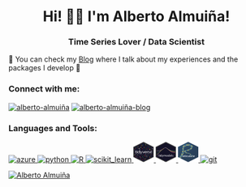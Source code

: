 <h1 align="center">Hi! 👋🏼 I'm Alberto Almuiña!</h1>
<h3 align="center">Time Series Lover / Data Scientist</h3>

📌 You can check my [Blog](https://albertoalmuinha.com/) where I talk about my experiences and the packages I develop 📖

<h3 align="left">Connect with me:</h3>
<p align="left">
<a href="https://www.linkedin.com/in/alberto-almui%C3%B1a-b1176881/" target="blank"><img align="center" src="https://cdn.jsdelivr.net/npm/simple-icons@3.0.1/icons/linkedin.svg" alt="alberto-almuiña" height="30" width="40" /></a> <a href="https://albertoalmuinha.com/" target="blank"><img align="center" src="https://shields.io/badge/Blog%20Posts-Proyectos-brightgreen" alt="alberto-almuiña-blog" height="30" width="140" /></a>
</p>

<h3 align="left">Languages and Tools:</h3>
<p align="left"> <a href="https://azure.microsoft.com/es-es/" target="_blank"> <img src="https://upload.wikimedia.org/wikipedia/commons/a/a8/Microsoft_Azure_Logo.svg" alt="azure" width="80" height="80"/> </a> <a href="https://www.python.org" target="_blank"> <img src="https://i1.wp.com/www.inferencelab.com/wp-content/uploads/Python-logo-notext.svg_.png?w=1024" alt="python" width="40" height="40"/> </a> <a href="https://www.r-project.org/" target="_blank"> <img src="https://www.r-project.org/logo/Rlogo.svg" alt="R" width="40" height="40"/> </a> <a href="https://scikit-learn.org/" target="_blank"> <img src="https://upload.wikimedia.org/wikipedia/commons/0/05/Scikit_learn_logo_small.svg" alt="scikit_learn" alt="scikit" width="40" height="40"/> </a> <a href="https://www.tidyverse.org/" target="_blank"> <img src="https://github.com/rstudio/hex-stickers/blob/master/SVG/tidyverse.svg" alt="tidyverse" width="40" height="40" </a> <a href="https://www.tidymodels.org/" target="_blank"> <img src="https://github.com/rstudio/hex-stickers/blob/master/SVG/tidymodels.svg" alt="tidymodels" width="40" height="40" </a> <a href="https://rstudio.github.io/reticulate/" target="_blank"> <img src="https://github.com/rstudio/hex-stickers/blob/master/SVG/reticulate.svg" alt="reticulate" width="40" height="40" </a> <a href="https://git-scm.com/" target="_blank"> <img src="https://www.vectorlogo.zone/logos/git-scm/git-scm-icon.svg" alt="git" width="40" height="40"/></p>

![Alberto Almuiña](https://github-readme-stats.vercel.app/api?username=AlbertoAlmuinha&show_icons=true)
